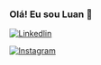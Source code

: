 ### Olá! Eu sou Luan 💫

[![Linkedlin](https://img.shields.io/badge/LinkedIn-0077B5?style=for-the-badge&logo=linkedin&logoColor=white)](https://www.linkedin.com/in/luan-luciano-1603b4197/)

[![Instagram](https://img.shields.io/badge/Instagram-E4405F?style=for-the-badge&logo=instagram&logoColor=white)](https://www.instagram.com/luan2003_/)
